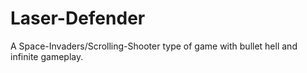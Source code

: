 # Laser-Defender
A Space-Invaders/Scrolling-Shooter type of game with bullet hell and infinite gameplay.
